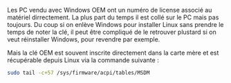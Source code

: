 Les PC vendu avec Windows OEM ont un numéro de license associé au matériel dirrectement. La plus part du temps il est collé sur
le PC mais pas toujours. Du coup si on enlève Windows pour installer Linux sans prendre le temps de noter la clé, il peut être
compliqué de le retrouver plustard si on veut réinstaller Windows, pour revendre par exemple.

Mais la clé OEM est souvent inscrite directement dans la carte mère et est récupérable depuis Linux via la commande suivante :

```bash
sudo tail -c+57 /sys/firmware/acpi/tables/MSDM
```

<!-- tags: bash, linux, windows, license, oem -->
